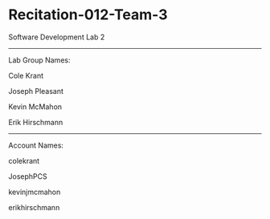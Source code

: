 # Recitation-012-Team-3
Software Development Lab 2

-----
Lab Group Names:

Cole Krant

Joseph Pleasant

Kevin McMahon

Erik Hirschmann


-----
Account Names:

colekrant

JosephPCS

kevinjmcmahon

erikhirschmann
